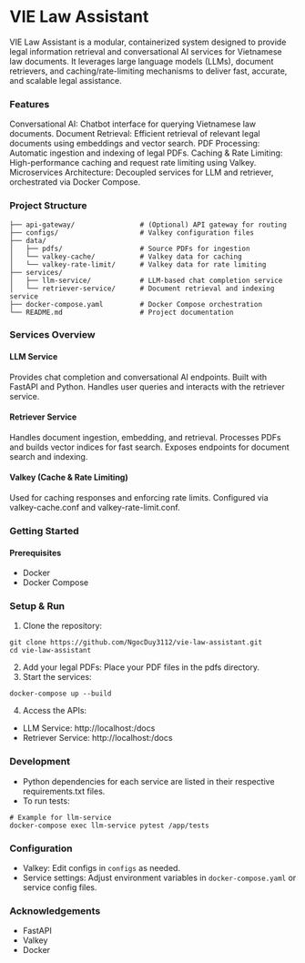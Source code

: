 # VIE Law Assistant
VIE Law Assistant is a modular, containerized system designed to provide legal information retrieval and conversational AI services for Vietnamese law documents. It leverages large language models (LLMs), document retrievers, and caching/rate-limiting mechanisms to deliver fast, accurate, and scalable legal assistance.

### Features
Conversational AI: Chatbot interface for querying Vietnamese law documents.
Document Retrieval: Efficient retrieval of relevant legal documents using embeddings and vector search.
PDF Processing: Automatic ingestion and indexing of legal PDFs.
Caching & Rate Limiting: High-performance caching and request rate limiting using Valkey.
Microservices Architecture: Decoupled services for LLM and retriever, orchestrated via Docker Compose.

### Project Structure
```
├── api-gateway/                # (Optional) API gateway for routing
├── configs/                    # Valkey configuration files
├── data/
│   ├── pdfs/                   # Source PDFs for ingestion
│   └── valkey-cache/           # Valkey data for caching
│   └── valkey-rate-limit/      # Valkey data for rate limiting
├── services/
│   ├── llm-service/            # LLM-based chat completion service
│   └── retriever-service/      # Document retrieval and indexing service
├── docker-compose.yaml         # Docker Compose orchestration
└── README.md                   # Project documentation
```

### Services Overview
#### LLM Service
Provides chat completion and conversational AI endpoints.
Built with FastAPI and Python.
Handles user queries and interacts with the retriever service.
#### Retriever Service
Handles document ingestion, embedding, and retrieval.
Processes PDFs and builds vector indices for fast search.
Exposes endpoints for document search and indexing.
#### Valkey (Cache & Rate Limiting)
Used for caching responses and enforcing rate limits.
Configured via valkey-cache.conf and valkey-rate-limit.conf.


### Getting Started
#### Prerequisites
- Docker
- Docker Compose


### Setup & Run
1. Clone the repository:
```
git clone https://github.com/NgocDuy3112/vie-law-assistant.git
cd vie-law-assistant
```
2. Add your legal PDFs: Place your PDF files in the pdfs directory.
3. Start the services:
```
docker-compose up --build
```
4. Access the APIs:
- LLM Service: http://localhost:<llm-port>/docs
- Retriever Service: http://localhost:<retriever-port>/docs


### Development
- Python dependencies for each service are listed in their respective requirements.txt files.
- To run tests:
```
# Example for llm-service
docker-compose exec llm-service pytest /app/tests
```

### Configuration
- Valkey: Edit configs in ``configs`` as needed.
- Service settings: Adjust environment variables in ``docker-compose.yaml`` or service config files.


### Acknowledgements
- FastAPI
- Valkey
- Docker
